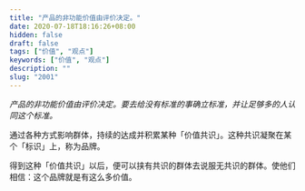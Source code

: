 ```yaml
---
title: "产品的非功能价值由评价决定。"
date: 2020-07-18T18:16:26+08:00
hidden: false
draft: false
tags: ["价值", "观点"]
keywords: ["价值", "观点"]
description: ""
slug: "2001"
---
```


*产品的非功能价值由评价决定。要去给没有标准的事确立标准，并让足够多的人认同这个标准。*

通过各种方式影响群体，持续的达成并积累某种「价值共识」。这种共识凝聚在某个「标识」上，称为品牌。

得到这种「价值共识」以后，便可以挟有共识的群体去说服无共识的群体。使他们相信：这个品牌就是有这么多价值。
